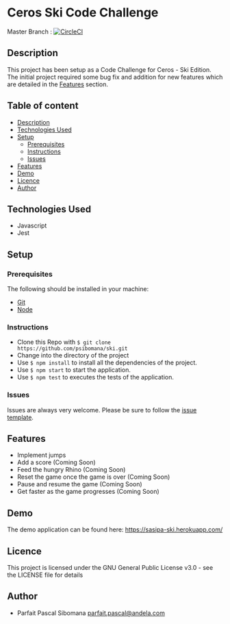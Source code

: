 # Ceros Ski Code Challenge
Master Branch :
[![CircleCI](https://circleci.com/gh/psibomana/ski.svg?style=svg)](https://circleci.com/gh/psibomana/ski)

## Description
This project has been setup as a Code Challenge for Ceros - Ski Edition.
The initial project required some bug fix and addition for new features which are detailed in the [Features](#features) section.

## Table of content
- [Description](#description)
- [Technologies Used](#technologies-used)
- [Setup](#setup)
  - [Prerequisites](#prerequisites)
  - [Instructions](#instructions)
  - [Issues](#issues)
- [Features](#features)
- [Demo](#demo)
- [Licence](#licence)
- [Author](#author)

## Technologies Used
- Javascript
- Jest


## Setup

### Prerequisites
The following should be installed in your machine:

- [Git](https://git-scm.com/downloads)
- [Node](https://nodejs.org/en/download)

### Instructions

* Clone this Repo with `$ git clone https://github.com/psibomana/ski.git`
* Change into the directory of the project
* Use `$ npm install` to install all the dependencies of the project.
* Use `$ npm start` to start the application.
* Use `$ npm test` to executes the tests of the application.


### Issues
Issues are always very welcome. Please be sure to follow the [issue template](https://github.com/psibomana/ski/issues/new).


## Features

* Implement jumps
* Add a score (Coming Soon)
* Feed the hungry Rhino (Coming Soon)
* Reset the game once the game is over (Coming Soon)
* Pause and resume the game (Coming Soon)
* Get faster as the game progresses (Coming Soon)


## Demo
The demo application can be found here: https://sasipa-ski.herokuapp.com/


## Licence
This project is licensed under the GNU General Public License v3.0 - see the LICENSE file for details


## Author
* Parfait Pascal Sibomana <parfait.pascal@andela.com>
